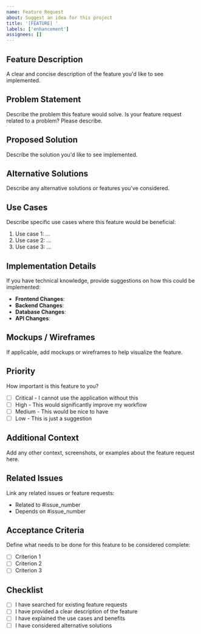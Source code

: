 ```yaml
---
name: Feature Request
about: Suggest an idea for this project
title: '[FEATURE] '
labels: ['enhancement']
assignees: []
---
```


## Feature Description

A clear and concise description of the feature you'd like to see implemented.

## Problem Statement

Describe the problem this feature would solve. Is your feature request related
to a problem? Please describe.

## Proposed Solution

Describe the solution you'd like to see implemented.

## Alternative Solutions

Describe any alternative solutions or features you've considered.

## Use Cases

Describe specific use cases where this feature would be beneficial:

1. Use case 1: ...
2. Use case 2: ...
3. Use case 3: ...

## Implementation Details

If you have technical knowledge, provide suggestions on how this could be
implemented:

- **Frontend Changes**:
- **Backend Changes**:
- **Database Changes**:
- **API Changes**:

## Mockups / Wireframes

If applicable, add mockups or wireframes to help visualize the feature.

## Priority

How important is this feature to you?

- [ ] Critical - I cannot use the application without this
- [ ] High - This would significantly improve my workflow
- [ ] Medium - This would be nice to have
- [ ] Low - This is just a suggestion

## Additional Context

Add any other context, screenshots, or examples about the feature request here.

## Related Issues

Link any related issues or feature requests:

- Related to #issue_number
- Depends on #issue_number

## Acceptance Criteria

Define what needs to be done for this feature to be considered complete:

- [ ] Criterion 1
- [ ] Criterion 2
- [ ] Criterion 3

## Checklist

- [ ] I have searched for existing feature requests
- [ ] I have provided a clear description of the feature
- [ ] I have explained the use cases and benefits
- [ ] I have considered alternative solutions
